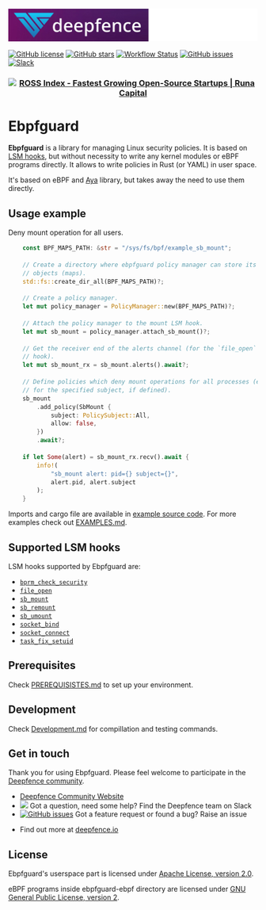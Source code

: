 ![Deepfence Logo](images/readme/deepfence-logo.png)

[![GitHub license](https://img.shields.io/github/license/deepfence/ebpfguard)](https://github.com/deepfence/ebpfguard/blob/master/LICENSE)
[![GitHub stars](https://img.shields.io/github/stars/deepfence/ebpfguard)](https://github.com/deepfence/ebpfguard/stargazers)
[![Workflow Status](https://github.com/deepfence/ebpfguard/workflows/build-test/badge.svg)](https://github.com/deepfence/ebpfguard/actions?query=workflow)
[![GitHub issues](https://img.shields.io/github/issues/deepfence/ebpfguard)](https://github.com/deepfence/ebpfguard/issues)
[![Slack](https://img.shields.io/badge/slack-@deepfence-blue.svg?logo=slack)](https://join.slack.com/t/deepfence-community/shared_invite/zt-podmzle9-5X~qYx8wMaLt9bGWwkSdgQ)
<h3 align="center">
<a
    href="https://runacap.com/ross-index/annual-2022/"
    target="_blank"
    rel="noopener"
>
    <img
        style="width: 260px; height: 56px"
        src="https://runacap.com/wp-content/uploads/2023/02/Annual_ROSS_badge_black_2022.svg"
        alt="ROSS Index - Fastest Growing Open-Source Startups | Runa Capital"
        width="260"
        height="56"
    />
</a>
</h3>

# Ebpfguard

**Ebpfguard** is a library for managing Linux security policies. It is based on
[LSM hooks](https://www.kernel.org/doc/html/latest/admin-guide/LSM/index.html),
but without necessity to write any kernel modules or eBPF programs directly.
It allows to write policies in Rust (or YAML) in user space.

It's based on eBPF and [Aya](https://aya-rs.dev) library, but takes away
the need to use them directly.

## Usage example

Deny mount operation for all users.

```rust
    const BPF_MAPS_PATH: &str = "/sys/fs/bpf/example_sb_mount";

    // Create a directory where ebpfguard policy manager can store its BPF
    // objects (maps).
    std::fs::create_dir_all(BPF_MAPS_PATH)?;

    // Create a policy manager.
    let mut policy_manager = PolicyManager::new(BPF_MAPS_PATH)?;

    // Attach the policy manager to the mount LSM hook.
    let mut sb_mount = policy_manager.attach_sb_mount()?;

    // Get the receiver end of the alerts channel (for the `file_open` LSM
    // hook).
    let mut sb_mount_rx = sb_mount.alerts().await?;

    // Define policies which deny mount operations for all processes (except
    // for the specified subject, if defined).
    sb_mount
        .add_policy(SbMount {
            subject: PolicySubject::All,
            allow: false,
        })
        .await?;

    if let Some(alert) = sb_mount_rx.recv().await {
        info!(
            "sb_mount alert: pid={} subject={}",
            alert.pid, alert.subject
        );
    }
```

Imports and cargo file are available in [example source code](examples/readme_mount). For more examples check out [EXAMPLES.md](doc/EXAMPLES.md).


## Supported LSM hooks

LSM hooks supported by Ebpfguard are:

* [`bprm_check_security`](https://elixir.bootlin.com/linux/v6.2.12/source/include/linux/lsm_hooks.h#L62)
* [`file_open`](https://elixir.bootlin.com/linux/v6.2.12/source/include/linux/lsm_hooks.h#L620)
* [`sb_mount`](https://elixir.bootlin.com/linux/v6.2.12/source/include/linux/lsm_hooks.h#L128)
* [`sb_remount`](https://elixir.bootlin.com/linux/v6.2.12/source/include/linux/lsm_hooks.h#L147)
* [`sb_umount`](https://elixir.bootlin.com/linux/v6.2.12/source/include/linux/lsm_hooks.h#L159)
* [`socket_bind`](https://elixir.bootlin.com/linux/v6.2.12/source/include/linux/lsm_hooks.h#L904)
* [`socket_connect`](https://elixir.bootlin.com/linux/v6.2.12/source/include/linux/lsm_hooks.h#L912)
* [`task_fix_setuid`](https://elixir.bootlin.com/linux/v6.2.12/source/include/linux/lsm_hooks.h#L709)

## Prerequisites

Check [PREREQUISISTES.md](doc/PREREQUISISTES.md) to set up your environment.

## Development

Check [Development.md](doc/DEVELOPMENT.md) for compillation and testing commands.

## Get in touch

Thank you for using Ebpfguard. Please feel welcome to participate in the [Deepfence community](doc/COMMUNITY.md).

* [Deepfence Community Website](https://community.deepfence.io) 
* [<img src="https://img.shields.io/badge/slack-@deepfence-brightgreen.svg?logo=slack">](https://join.slack.com/t/deepfence-community/shared_invite/zt-podmzle9-5X~qYx8wMaLt9bGWwkSdgQ) Got a question, need some help?  Find the Deepfence team on Slack
* [![GitHub issues](https://img.shields.io/github/issues/deepfence/ebpfguard)](https://github.com/deepfence/ebpfguard/issues) Got a feature request or found a bug?  Raise an issue
<!-- * [![Documentation](https://img.shields.io/badge/documentation-read-green)](https://community.deepfence.io/docs/ebpfguard/) Read the documentation in the [Deepfence Ebpfguard Documentation](https://community.deepfence.io/docs/ebpfguard/) -->
<!-- * [productsecurity at deepfence dot io](SECURITY.md): Found a security issue? Share it in confidence -->
* Find out more at [deepfence.io](https://deepfence.io/)

## License

Ebpfguard's userspace part is licensed under
[Apache License, version 2.0](https://github.com/deepfence/ebpfguard/blob/main/LICENSE).

eBPF programs inside ebpfguard-ebpf directory are licensed under
[GNU General Public License, version 2](https://github.com/deepfence/ebpfguard/blob/main/ebpfguard-ebpf/LICENSE).
